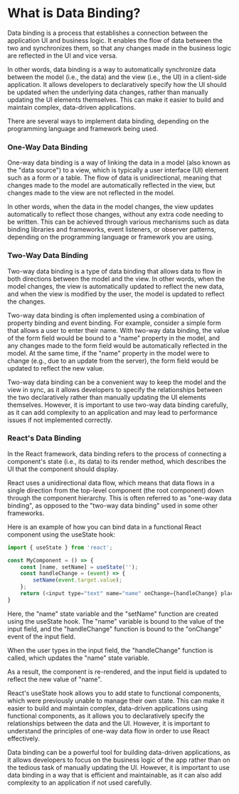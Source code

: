 # What is Data Binding?

Data binding is a process that establishes a connection between the application UI and business logic. It enables the flow of data between the two and synchronizes them, so that any changes made in the business logic are reflected in the UI and vice versa.

In other words, data binding is a way to automatically synchronize data between the model (i.e., the data) and the view (i.e., the UI) in a client-side application. It allows developers to declaratively specify how the UI should be updated when the underlying data changes, rather than manually updating the UI elements themselves. This can make it easier to build and maintain complex, data-driven applications.

There are several ways to implement data binding, depending on the programming language and framework being used.

### One-Way Data Binding

One-way data binding is a way of linking the data in a model (also known as the "data source") to a view, which is typically a user interface (UI) element such as a form or a table. The flow of data is unidirectional, meaning that changes made to the model are automatically reflected in the view, but changes made to the view are not reflected in the model.

In other words, when the data in the model changes, the view updates automatically to reflect those changes, without any extra code needing to be written. This can be achieved through various mechanisms such as data binding libraries and frameworks, event listeners, or observer patterns, depending on the programming language or framework you are using.

### Two-Way Data Binding

Two-way data binding is a type of data binding that allows data to flow in both directions between the model and the view. In other words, when the model changes, the view is automatically updated to reflect the new data, and when the view is modified by the user, the model is updated to reflect the changes.

Two-way data binding is often implemented using a combination of property binding and event binding. For example, consider a simple form that allows a user to enter their name. With two-way data binding, the value of the form field would be bound to a "name" property in the model, and any changes made to the form field would be automatically reflected in the model. At the same time, if the "name" property in the model were to change (e.g., due to an update from the server), the form field would be updated to reflect the new value.

Two-way data binding can be a convenient way to keep the model and the view in sync, as it allows developers to specify the relationships between the two declaratively rather than manually updating the UI elements themselves. However, it is important to use two-way data binding carefully, as it can add complexity to an application and may lead to performance issues if not implemented correctly.

### React's Data Binding

In the React framework, data binding refers to the process of connecting a component's state (i.e., its data) to its render method, which describes the UI that the component should display.

React uses a unidirectional data flow, which means that data flows in a single direction from the top-level component (the root component) down through the component hierarchy. This is often referred to as "one-way data binding", as opposed to the "two-way data binding" used in some other frameworks.

Here is an example of how you can bind data in a functional React component using the useState hook:

```javascript
import { useState } from 'react';

const MyComponent = () => { 
    const [name, setName] = useState('');
    const handleChange = (event) => { 
        setName(event.target.value); 
    };
    return (<input type="text" name="name" onChange={handleChange} placeholder="You type here"/>); 
}
```

Here, the "name" state variable and the "setName" function are created using the useState hook. The "name" variable is bound to the value of the input field, and the "handleChange" function is bound to the "onChange" event of the input field.

When the user types in the input field, the "handleChange" function is called, which updates the "name" state variable.

As a result, the component is re-rendered, and the input field is updated to reflect the new value of "name".

React's useState hook allows you to add state to functional components, which were previously unable to manage their own state. This can make it easier to build and maintain complex, data-driven applications using functional components, as it allows you to declaratively specify the relationships between the data and the UI. However, it is important to understand the principles of one-way data flow in order to use React effectively.

Data binding can be a powerful tool for building data-driven applications, as it allows developers to focus on the business logic of the app rather than on the tedious task of manually updating the UI. However, it is important to use data binding in a way that is efficient and maintainable, as it can also add complexity to an application if not used carefully.